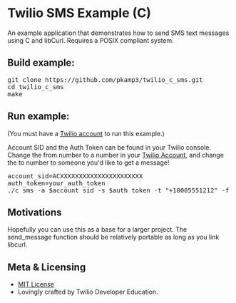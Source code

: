 # Twilio SMS Example (C)

An example application that demonstrates how to send SMS text messages using C and libCurl.  Requires a POSIX compliant system.

## Build example:

<pre>
git clone https://github.com/pkamp3/twilio_c_sms.git
cd twilio_c_sms
make
</pre>

## Run example:

(You must have a [Twilio account](https://twilio.com) to run this example.)

Account SID and the Auth Token can be found in your Twilio console.  Change the from number to a number in your [Twilio Account](https://twilio.com/console), and change the to number to someone you'd like to get a message!

<pre>
account_sid=ACXXXXXXXXXXXXXXXXXXXXXX
auth_token=your_auth_token
./c_sms -a $account_sid -s $auth_token -t "+18005551212" -f "+18005551213" -m "Hello, World!"
</pre>

## Motivations

Hopefully you can use this as a base for a larger project.  The send_message function should be relatively portable as long as you link libcurl.

## Meta & Licensing

* [MIT License](http://www.opensource.org/licenses/mit-license.html)
* Lovingly crafted by Twilio Developer Education.
